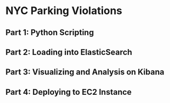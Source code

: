 # NYC Parking Violations

## Part 1: Python Scripting	


## Part 2: Loading into ElasticSearch	


## Part 3: Visualizing and Analysis on Kibana	


## Part 4: Deploying to EC2 Instance	

